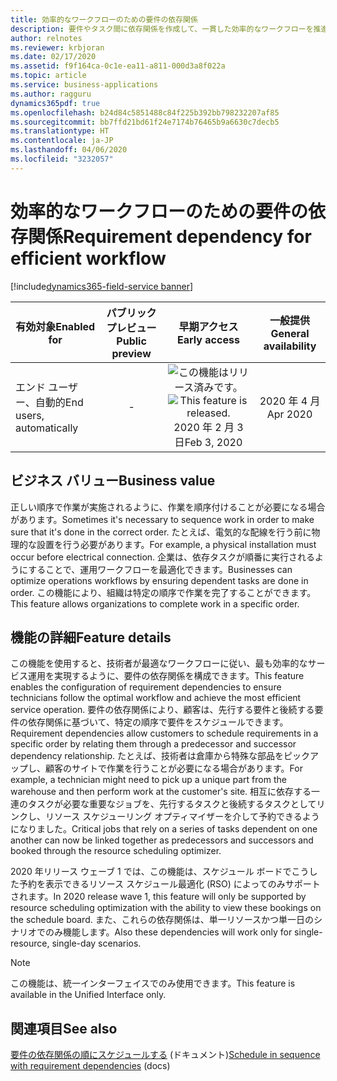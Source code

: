 ```yaml
---
title: 効率的なワークフローのための要件の依存関係
description: 要件やタスク間に依存関係を作成して、一貫した効率的なワークフローを推進するために必要な順序で実行されるようにします。
author: relnotes
ms.reviewer: krbjoran
ms.date: 02/17/2020
ms.assetid: f9f164ca-0c1e-ea11-a811-000d3a8f022a
ms.topic: article
ms.service: business-applications
ms.author: ragguru
dynamics365pdf: true
ms.openlocfilehash: b24d84c5851488c84f225b392bb798232207af85
ms.sourcegitcommit: bb7ffd21bd61f24e7174b76465b9a6630c7decb5
ms.translationtype: HT
ms.contentlocale: ja-JP
ms.lasthandoff: 04/06/2020
ms.locfileid: "3232057"
---
```

# <a name="requirement-dependency-for-efficient-workflow"></a><span data-ttu-id="1d475-103">効率的なワークフローのための要件の依存関係</span><span class="sxs-lookup"><span data-stu-id="1d475-103">Requirement dependency for efficient workflow</span></span>
[!include[dynamics365-field-service banner](../includes/dynamics365-field-service.md)]

| <span data-ttu-id="1d475-104">有効対象</span><span class="sxs-lookup"><span data-stu-id="1d475-104">Enabled for</span></span>    |  <span data-ttu-id="1d475-105">パブリック プレビュー</span><span class="sxs-lookup"><span data-stu-id="1d475-105">Public preview</span></span> | <span data-ttu-id="1d475-106">早期アクセス</span><span class="sxs-lookup"><span data-stu-id="1d475-106">Early access</span></span> | <span data-ttu-id="1d475-107">一般提供</span><span class="sxs-lookup"><span data-stu-id="1d475-107">General availability</span></span> | 
| ---------- | :----------: |:----------: |:----------: |
|<span data-ttu-id="1d475-108">エンド ユーザー、自動的</span><span class="sxs-lookup"><span data-stu-id="1d475-108">End users, automatically</span></span>|-|<span data-ttu-id="1d475-109">![この機能はリリース済みです。](/dynamics365-release-plan/media/green-checkmark.png "この機能はリリース済みです。")</span><span class="sxs-lookup"><span data-stu-id="1d475-109">![This feature is released.](/dynamics365-release-plan/media/green-checkmark.png "This feature is released.")</span></span> <span data-ttu-id="1d475-110">2020 年 2 月 3 日</span><span class="sxs-lookup"><span data-stu-id="1d475-110">Feb 3, 2020</span></span>| <span data-ttu-id="1d475-111">2020 年 4 月</span><span class="sxs-lookup"><span data-stu-id="1d475-111">Apr 2020</span></span>|


## <a name="business-value"></a><span data-ttu-id="1d475-112">ビジネス バリュー</span><span class="sxs-lookup"><span data-stu-id="1d475-112">Business value</span></span>
<!-- bv start -->
<span data-ttu-id="1d475-113">正しい順序で作業が実施されるように、作業を順序付けることが必要になる場合があります。</span><span class="sxs-lookup"><span data-stu-id="1d475-113">Sometimes it's necessary to sequence work in order to make sure that it's done in the correct order.</span></span> <span data-ttu-id="1d475-114">たとえば、電気的な配線を行う前に物理的な設置を行う必要があります。</span><span class="sxs-lookup"><span data-stu-id="1d475-114">For example, a physical installation must occur before electrical connection.</span></span> <span data-ttu-id="1d475-115">企業は、依存タスクが順番に実行されるようにすることで、運用ワークフローを最適化できます。</span><span class="sxs-lookup"><span data-stu-id="1d475-115">Businesses can optimize operations workflows by ensuring dependent tasks are done in order.</span></span> <span data-ttu-id="1d475-116">この機能により、組織は特定の順序で作業を完了することができます。</span><span class="sxs-lookup"><span data-stu-id="1d475-116">This feature allows organizations to complete work in a specific order.</span></span>
<!-- bv end -->



## <a name="feature-details"></a><span data-ttu-id="1d475-117">機能の詳細</span><span class="sxs-lookup"><span data-stu-id="1d475-117">Feature details</span></span>
<!--feature detail start -->
<span data-ttu-id="1d475-118">この機能を使用すると、技術者が最適なワークフローに従い、最も効率的なサービス運用を実現するように、要件の依存関係を構成できます。</span><span class="sxs-lookup"><span data-stu-id="1d475-118">This feature enables the configuration of requirement dependencies to ensure technicians follow the optimal workflow and achieve the most efficient service operation.</span></span> <span data-ttu-id="1d475-119">要件の依存関係により、顧客は、先行する要件と後続する要件の依存関係に基づいて、特定の順序で要件をスケジュールできます。</span><span class="sxs-lookup"><span data-stu-id="1d475-119">Requirement dependencies allow customers to schedule requirements in a specific order by relating them through a predecessor and successor dependency relationship.</span></span> <span data-ttu-id="1d475-120">たとえば、技術者は倉庫から特殊な部品をピックアップし、顧客のサイトで作業を行うことが必要になる場合があります。</span><span class="sxs-lookup"><span data-stu-id="1d475-120">For example, a technician might need to pick up a unique part from the warehouse and then perform work at the customer's site.</span></span> <span data-ttu-id="1d475-121">相互に依存する一連のタスクが必要な重要なジョブを、先行するタスクと後続するタスクとしてリンクし、リソース スケジューリング オプティマイザーを介して予約できるようになりました。</span><span class="sxs-lookup"><span data-stu-id="1d475-121">Critical jobs that rely on a series of tasks dependent on one another can now be linked together as predecessors and successors and booked through the resource scheduling optimizer.</span></span> 
 
<span data-ttu-id="1d475-122">2020 年リリース ウェーブ 1 では、この機能は、スケジュール ボードでこうした予約を表示できるリソース スケジュール最適化 (RSO) によってのみサポートされます。</span><span class="sxs-lookup"><span data-stu-id="1d475-122">In 2020 release wave 1, this feature will only be supported by resource scheduling optimization with the ability to view these bookings on the schedule board.</span></span> <span data-ttu-id="1d475-123">また、これらの依存関係は、単一リソースかつ単一日のシナリオでのみ機能します。</span><span class="sxs-lookup"><span data-stu-id="1d475-123">Also these dependencies will work only for single-resource, single-day scenarios.</span></span>
<!--feature detail end -->


> [!NOTE]
> <span data-ttu-id="1d475-124">この機能は、統一インターフェイスでのみ使用できます。</span><span class="sxs-lookup"><span data-stu-id="1d475-124">This feature is available in the Unified Interface only.</span></span>







## <a name="see-also"></a><span data-ttu-id="1d475-125">関連項目</span><span class="sxs-lookup"><span data-stu-id="1d475-125">See also</span></span>


<!--docs start-->
<span data-ttu-id="1d475-126">[要件の依存関係の順にスケジュールする](https://docs.microsoft.com/dynamics365/field-service/rso-requirement-dependency) (ドキュメント)</span><span class="sxs-lookup"><span data-stu-id="1d475-126">[Schedule in sequence with requirement dependencies](https://docs.microsoft.com/dynamics365/field-service/rso-requirement-dependency) (docs)</span></span>
<!--docs end-->

